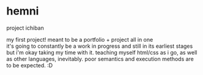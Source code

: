 # hemni
project ichiban

my first project! meant to be a portfolio + project all in one\
it's going to constantly be a work in progress and still in its earliest stages but i'm okay taking my time with it. teaching myself html/css as i go, as well as other languages, inevitably. poor semantics and execution methods are to be expected. :D
